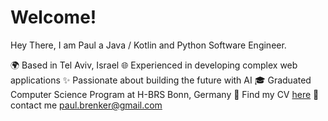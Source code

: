 # Welcome!

Hey There, I am Paul a Java / Kotlin and Python Software Engineer.

:earth_africa: Based in Tel Aviv, Israel
:globe_with_meridians: Experienced in developing complex web applications
:sparkles: Passionate about building the future with AI
:mortar_board: Graduated Computer Science Program at H-BRS Bonn, Germany
:page_facing_up: Find my CV [here](https://github.com/paulbrenker/paulbrenker/releases/latest)
:email: contact me [paul.brenker@gmail.com](mailto:paul.brenker@gmail.com)
